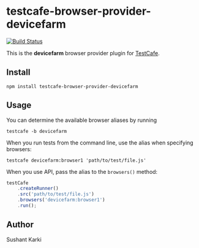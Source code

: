 # testcafe-browser-provider-devicefarm
[![Build Status](https://travis-ci.org/sushantkarki/testcafe-browser-provider-devicefarm.svg)](https://travis-ci.org/sushantkarki/testcafe-browser-provider-devicefarm)

This is the **devicefarm** browser provider plugin for [TestCafe](http://devexpress.github.io/testcafe).

## Install

```
npm install testcafe-browser-provider-devicefarm
```

## Usage


You can determine the available browser aliases by running
```
testcafe -b devicefarm
```

When you run tests from the command line, use the alias when specifying browsers:

```
testcafe devicefarm:browser1 'path/to/test/file.js'
```


When you use API, pass the alias to the `browsers()` method:

```js
testCafe
    .createRunner()
    .src('path/to/test/file.js')
    .browsers('devicefarm:browser1')
    .run();
```

## Author
Sushant Karki 
